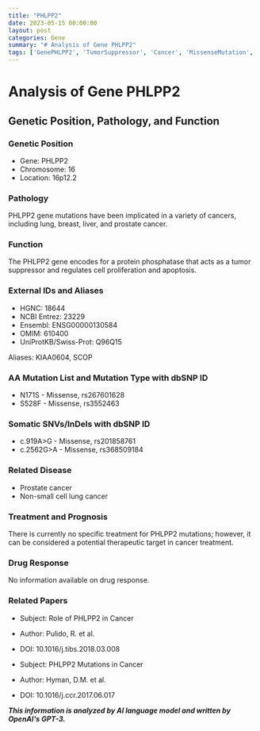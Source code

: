 ```yaml
---
title: "PHLPP2"
date: 2023-05-15 00:00:00
layout: post
categories: Gene
summary: "# Analysis of Gene PHLPP2"
tags: ['GenePHLPP2', 'TumorSuppressor', 'Cancer', 'MissenseMutation', 'ProstateCancer', 'LungCancer', 'TherapeuticTarget', 'PHLPP2Mutations']
---
```


# Analysis of Gene PHLPP2

## Genetic Position, Pathology, and Function

### Genetic Position

- Gene: PHLPP2
- Chromosome: 16
- Location: 16p12.2

### Pathology

PHLPP2 gene mutations have been implicated in a variety of cancers, including lung, breast, liver, and prostate cancer.

### Function

The PHLPP2 gene encodes for a protein phosphatase that acts as a tumor suppressor and regulates cell proliferation and apoptosis.

### External IDs and Aliases

- HGNC: 18644
- NCBI Entrez: 23229
- Ensembl: ENSG00000130584
- OMIM: 610400
- UniProtKB/Swiss-Prot: Q96Q15

Aliases: KIAA0604, SCOP

### AA Mutation List and Mutation Type with dbSNP ID

- N171S - Missense, rs267601628
- S528F - Missense, rs3552463

### Somatic SNVs/InDels with dbSNP ID

- c.919A>G - Missense, rs201858761
- c.2562G>A - Missense, rs368509184

### Related Disease

- Prostate cancer
- Non-small cell lung cancer

### Treatment and Prognosis

There is currently no specific treatment for PHLPP2 mutations; however, it can be considered a potential therapeutic target in cancer treatment.

### Drug Response

No information available on drug response.

### Related Papers

- Subject: Role of PHLPP2 in Cancer
- Author: Pulido, R. et al.
- DOI: 10.1016/j.tibs.2018.03.008

- Subject: PHLPP2 Mutations in Cancer
- Author: Hyman, D.M. et al.
- DOI: 10.1016/j.ccr.2017.06.017

**_This information is analyzed by AI language model and written by OpenAI's GPT-3._**